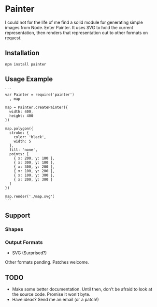 # Painter

I could not for the life of me find a solid module for generating simple images from Node. Enter Painter. It uses SVG to hold the current representation, then renders that representation out to other formats on request.

## Installation

    npm install painter

## Usage Example

    ```
    var Painter = require('painter')
      , map

    map = Painter.createPainter({
      width: 400,
      height: 400
    })

    map.polygon({
      stroke: {
        color: 'black',
        width: 5
      },
      fill: 'none',
      points: [
        { x: 200, y: 100 },
        { x: 300, y: 100 },
        { x: 300, y: 200 },
        { x: 100, y: 200 },
        { x: 100, y: 300 },
        { x: 200, y: 300 }
      ]
    })

    map.render('./map.svg')
    ```

## Support

### Shapes

### Output Formats

 * SVG (Surprised?)

Other formats pending. Patches welcome.

## TODO

 * Make some better documentation. Until then, don't be afraid to look at the source code. Promise it won't byte.
 * Have ideas? Send me an email (or a patch!)
